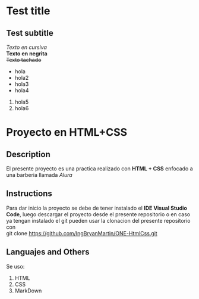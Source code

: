 # Test title
## Test subtitle
*Texto en cursiva*  
**Texto en negrita**  
~~Texto tachado~~  
- hola
- hola2
- hola3
- hola4
1. hola5
2. hola6  

# Proyecto en HTML+CSS
## Description
El presente proyecto es una practica realizado con **HTML + CSS** enfocado a una barberia llamada *Alura*  
## Instructions  
Para dar inicio la proyecto se debe de tener instalado el **IDE Visual Studio Code**, luego descargar el proyecto desde el presente repositorio o en caso ya tengan instalado el git pueden usar la clonacion del presente repositorio con  
git clone https://github.com/IngBryanMartin/ONE-HtmlCss.git
## Languajes and Others
Se uso:  
1. HTML
2. CSS
3. MarkDown


